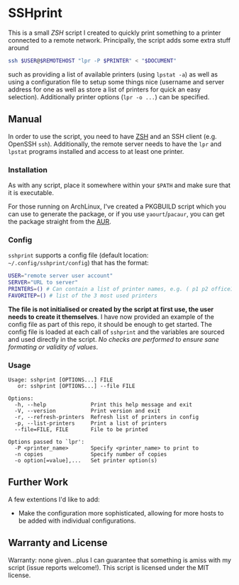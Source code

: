 SSHprint
========

This is a small *ZSH* script I created to quickly print something to a printer
connected to a remote network. Principally, the script adds some extra stuff
around

```sh
ssh $USER@$REMOTEHOST "lpr -P $PRINTER" < "$DOCUMENT"
```

such as providing a list of available printers (using `lpstat -a`) as well as
using a configuration file to setup some things nice (username and server
address for one as well as store a list of printers for quick an easy
selection). Additionally printer options (`lpr -o ...`) can be specified.

Manual
------

In order to use the script, you need to have [ZSH](http://www.zsh.org/) and an
SSH client (e.g. OpenSSH `ssh`). Additionally, the remote server needs to have
the `lpr` and `lpstat` programs installed and access to at least one printer.

### Installation

As with any script, place it somewhere within your `$PATH` and make sure that
it is executable.

For those running on ArchLinux, I've created a PKGBUILD script which you can
use to generate the package, or if you use `yaourt`/`pacaur`, you can get the
package straight from the [AUR](https://aur.archlinux.org/packages/sshprint/).

### Config

`sshprint` supports a config file (default location:
`~/.config/sshprint/config`) that has the format:

```sh
USER="remote server user account"
SERVER="URL to server"
PRINTERS=() # Can contain a list of printer names, e.g. ( p1 p2 office1 )
FAVORITEP=() # list of the 3 most used printers
```

**The file is not initialised or created by the script at first use, the user
needs to create it themselves**. I have now provided an example of the config
file as part of this repo, it should be enough to get started. The config file
is loaded at each call of `sshprint` and the variables are sourced and used
directly in the script. *No checks are performed to ensure sane formating or
validity of values*.

### Usage

```
Usage: sshprint [OPTIONS...] FILE
   or: sshprint [OPTIONS...] --file FILE

Options:
  -h, --help              Print this help message and exit
  -V, --version           Print version and exit
  -r, --refresh-printers  Refresh list of printers in config  
  -p, --list-printers     Print a list of printers
  --file=FILE, FILE       File to be printed

Options passed to `lpr':
  -P <printer_name>       Specify <printer_name> to print to
  -n copies               Specify number of copies
  -o option[=value],...   Set printer option(s)
```

Further Work
------------

A few extentions I'd like to add:

* Make the configuration more sophisticated, allowing for more hosts to be
  added with individual configurations.

Warranty and License
--------------------

Warranty: none given...plus I can guarantee that something is amiss with my
script (issue reports welcome!). This script is licensed under the MIT
license.
